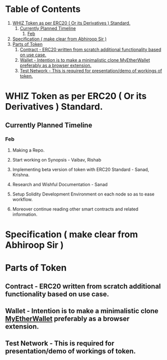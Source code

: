
# Table of Contents

1.  [WHIZ Token as per ERC20 ( Or its Derivatives ) Standard.](#org95866ac)
    1.  [Currently Planned Timeline](#orge47a23f)
        1.  [Feb](#org9d751bb)
2.  [Specification ( make clear from Abhiroop Sir )](#org62c4f3e)
3.  [Parts of Token](#org0aac194)
    1.  [Contract - ERC20 written from scratch additional functionality based on use case.](#org38a095c)
    2.  [Wallet - Intention is to make a minimalistic clone MyEtherWallet preferably as a browser extension.](#orgcd655a7)
    3.  [Test Network - This is required for presentation/demo of workings of token.](#orgf5a132e)


<a id="org95866ac"></a>

# WHIZ Token as per ERC20 ( Or its Derivatives ) Standard.


<a id="orge47a23f"></a>

## Currently Planned Timeline


<a id="org9d751bb"></a>

### Feb

1.  Making a Repo.

2.  Start working on Synopsis - Vaibav, Rishab

3.  Implementing beta version of token with ERC20 Standard - Sanad, Krishna.

4.  Research and Wishful Documentation - Sanad

5.  Setup Solidity Development Environment on each node so as to ease workflow.

6.  Moreover continue reading other smart contracts and related information.


<a id="org62c4f3e"></a>

# Specification ( make clear from Abhiroop Sir )


<a id="org0aac194"></a>

# Parts of Token


<a id="org38a095c"></a>

## Contract - ERC20 written from scratch additional functionality based on use case.


<a id="orgcd655a7"></a>

## Wallet - Intention is to make a minimalistic clone [MyEtherWallet](http://github.com/MyEtherWallet/etherwallet) preferably as a browser extension.


<a id="orgf5a132e"></a>

## Test Network - This is required for presentation/demo of workings of token.

